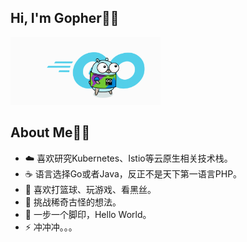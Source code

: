 ## Hi, I'm Gopher🦸‍♂️

<img src="git/gopher.gif" style="zoom:30%;" />

## About Me👨‍💻

- ☁️ 喜欢研究Kubernetes、Istio等云原生相关技术栈。
- ☕️ 语言选择Go或者Java，反正不是天下第一语言PHP。
- 🏀 喜欢打篮球、玩游戏、看黑丝。
- 🤔 挑战稀奇古怪的想法。
-  👣 一步一个脚印，Hello World。
- ⚡️ 冲冲冲。。。
